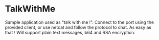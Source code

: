 # TalkWithMe
Sample application used as "talk with me !". Connect to the port using the provided client, or use netcat and follow the protocol to chat. As easy as that ! Will support plain text messages, b64 and RSA encryption.
